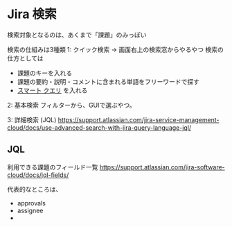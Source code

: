
# Jira 検索

検索対象となるのは、あくまで「課題」のみっぽい

検索の仕組みは3種類
1: クイック検索
→ 画面右上の検索窓からやるやつ
検索の仕方としては
- 課題のキーを入れる
- 課題の要約・説明・コメントに含まれる単語をフリーワードで探す
- [スマート クエリ](https://ja.confluence.atlassian.com/jiracoreserver073/quick-searching-861257204.html#Quicksearching-Smartquerying) を入れる


2: 基本検索
フィルターから、GUIで選ぶやつ。

3: 詳細検索 (JQL)
https://support.atlassian.com/jira-service-management-cloud/docs/use-advanced-search-with-jira-query-language-jql/

## JQL

利用できる課題のフィールド一覧
https://support.atlassian.com/jira-software-cloud/docs/jql-fields/

代表的なところは、
- approvals
- assignee
- 
<!--stackedit_data:
eyJoaXN0b3J5IjpbMzY4NDcyNjE2XX0=
-->